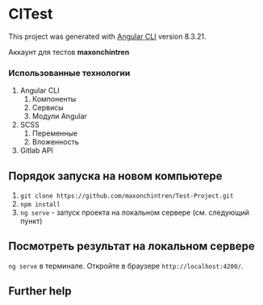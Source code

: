 # CITest

This project was generated with [Angular CLI](https://github.com/angular/angular-cli) version 8.3.21.

Аккаунт для тестов **maxonchintren**

### Использованные технологии

  1. Angular CLI
     1. Компоненты
     2. Сервисы
     3. Модули Angular  
  2. SCSS
     1. Переменные
     2. Вложенность
  3. Gitlab API

## Порядок запуска на новом компьютере

 1. ```git clone https://github.com/maxonchintren/Test-Project.git```
 2. ```npm install```
 3. ```ng serve``` - запуск проекта на локальном сервере (см. следующий пункт)

## Посмотреть результат на локальном сервере

`ng serve` в терминале. Откройте в браузере `http://localhost:4200/`. 


## Further help



